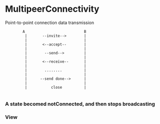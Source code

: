 # MultipeerConnectivity
Point-to-point connection data transmission


```
        A                           B
         |       --invite-->        |
         |                          |
         |       <--accept--        |
         |                          |
         |        --send-->         |
         |                          |
         |       <--receive--       |
         |                          |
         |        ........          |
         |                          |
         |      --send done-->      |
         |                          |
         |           close          |
         
```
### A state becomed notConnected, and then stops broadcasting

### View
[](https://github.com/HatsuneMikuV/MultipeerConnectivity/blob/master/test.gif)
